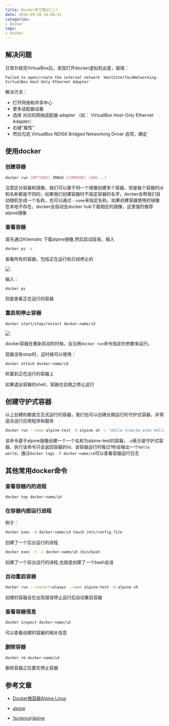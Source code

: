 ```yaml
---
title: Docker学习笔记(二)
date: 2016-09-20 16:04:51
categories: 
- Docker
tags:
- Docker
---
```


## 解决问题
日常升级完VirtualBox后，发现打开docker虚拟机出差，报错：

```
Failed to open/create the internal network 'HostInterfaceNetworking-VirtualBox Host-Only Ethernet Adapter'
```

解决方法：

- 打开网络和共享中心
- 更多适配器设置
- 选择 对应的网络适配器 adapter （如： VirtualBox Host-Only Ethernet Adapter）
- 右键“属性”
- 然后勾选 VirtualBox NDIS6 Bridged Networking Driver 选项，确定

<!-- more -->

## 使用docker

### 创建容器

```bash
docker run [OPTIONS] IMAGE [COMMAND] [ARG...]
```

注意区分容器和镜像，我们可以基于同一个镜像创建多个容器，但是每个容器的id和名称都是不同的，如果我们创建容器时不指定容器的名字，docker会帮我们自动随机生成一个名称，也可以通过`--name`来指定名称。如果创建容器使用的镜像在本地不存在，docker会自动去docker hub下载相应的镜像，这里强烈推荐alpine镜像

### 查看容器

首先通过Kitematic 下载alpine镜像,然后启动容易，输入

```bash
docker ps -a
```

查看所有的容器，包括正在运行和已经停止的

![](http://i.imgur.com/cBXdSTK.png)

输入：

```bash
docker ps
```

则是查看正在运行的容器

### 重启和停止容器

```bash
docker start/stop/restart docker-name/id
```

![](http://i.imgur.com/2PQcNnG.png)

docker容器在重新启动的时候，会沿用`docker run`命令指定的参数来运行。

容器没有stop时，这时候可以使用：

```bahs
docker attach docker-name/id
```

附着到正在运行的容器上

如果退出容器的shell，容器也会随之停止运行

## 创建守护式容器

以上创建的都是交互式运行的容器，我们也可以创建长期运行的守护式容器，非常适合运行应用程序和服务

```bash
docker run --name alpine-test -d alpine sh -c "while true;do echo hello world;sleep 1;done"
```

该命令基于alpine镜像创建一个一个名称为alpine-test的容器，`-d`表示是守护式容器，执行该命令只会返回容器的id，该容器运行时每过1秒会输出一个`hello world`，通过`docker logs -f docker-name/id`可以查看容器运行日志

## 其他常用docker命令

### 查看容器内的进程

```bash
docker top docker-name/id
```

### 在容器内部运行进程

例子：

```bash
docker exec -d docker-name/id touch /etc/config_file
```

创建了一个后台运行的进程

```bash
docker exec -t -i docker-name/id /bin/bash
```

创建了一个前台运行的进程,也就是创建了一个bash会话

### 自动重启容器

```bash
docker run --restart=always --name alpine-test -d alpine sh
```

创建的容器会在出现错误停止运行后自动重启容器

### 查看容器信息

```bash
docker inspect docker-name/id
```

可以查看创建的容器的相关信息

### 删除容器

```bash
docker rm docker-name/id
```

删除容器之后要先停止容器

## 参考文章

- [Docker微容器Alpine Linux](http://blog.csdn.net/zdy0_2004/article/details/50785506)

- [alpine](https://hub.docker.com/r/_/alpine/)

- [1science](https://hub.docker.com/u/1science/)/[alpine](https://hub.docker.com/r/1science/alpine/)

  ​

  ​